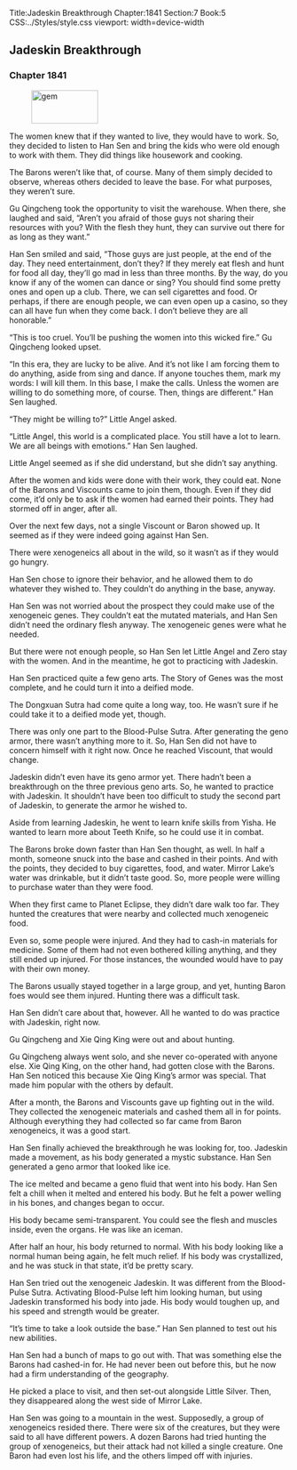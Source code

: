 Title:Jadeskin Breakthrough 
Chapter:1841 
Section:7 
Book:5 
CSS:../Styles/style.css 
viewport: width=device-width
  
## Jadeskin Breakthrough
### Chapter 1841
  
<figure>
	<img src="../Images/gem.gif" alt="gem" id="gem" width="120" height="60" />
</figure>
  

  
The women knew that if they wanted to live, they would have to work. So, they decided to listen to Han Sen and bring the kids who were old enough to work with them. They did things like housework and cooking.

The Barons weren’t like that, of course. Many of them simply decided to observe, whereas others decided to leave the base. For what purposes, they weren’t sure.

Gu Qingcheng took the opportunity to visit the warehouse. When there, she laughed and said, “Aren’t you afraid of those guys not sharing their resources with you? With the flesh they hunt, they can survive out there for as long as they want.”

Han Sen smiled and said, “Those guys are just people, at the end of the day. They need entertainment, don’t they? If they merely eat flesh and hunt for food all day, they’ll go mad in less than three months. By the way, do you know if any of the women can dance or sing? You should find some pretty ones and open up a club. There, we can sell cigarettes and food. Or perhaps, if there are enough people, we can even open up a casino, so they can all have fun when they come back. I don’t believe they are all honorable.”

“This is too cruel. You’ll be pushing the women into this wicked fire.” Gu Qingcheng looked upset.

“In this era, they are lucky to be alive. And it’s not like I am forcing them to do anything, aside from sing and dance. If anyone touches them, mark my words: I will kill them. In this base, I make the calls. Unless the women are willing to do something more, of course. Then, things are different.” Han Sen laughed.

“They might be willing to?” Little Angel asked.

“Little Angel, this world is a complicated place. You still have a lot to learn. We are all beings with emotions.” Han Sen laughed.

Little Angel seemed as if she did understand, but she didn’t say anything.

After the women and kids were done with their work, they could eat. None of the Barons and Viscounts came to join them, though. Even if they did come, it’d only be to ask if the women had earned their points. They had stormed off in anger, after all.

Over the next few days, not a single Viscount or Baron showed up. It seemed as if they were indeed going against Han Sen.

There were xenogeneics all about in the wild, so it wasn’t as if they would go hungry.

Han Sen chose to ignore their behavior, and he allowed them to do whatever they wished to. They couldn’t do anything in the base, anyway.

Han Sen was not worried about the prospect they could make use of the xenogeneic genes. They couldn’t eat the mutated materials, and Han Sen didn’t need the ordinary flesh anyway. The xenogeneic genes were what he needed.

But there were not enough people, so Han Sen let Little Angel and Zero stay with the women. And in the meantime, he got to practicing with Jadeskin.

Han Sen practiced quite a few geno arts. The Story of Genes was the most complete, and he could turn it into a deified mode.

The Dongxuan Sutra had come quite a long way, too. He wasn’t sure if he could take it to a deified mode yet, though.

There was only one part to the Blood-Pulse Sutra. After generating the geno armor, there wasn’t anything more to it. So, Han Sen did not have to concern himself with it right now. Once he reached Viscount, that would change.

Jadeskin didn’t even have its geno armor yet. There hadn’t been a breakthrough on the three previous geno arts. So, he wanted to practice with Jadeskin. It shouldn’t have been too difficult to study the second part of Jadeskin, to generate the armor he wished to.

Aside from learning Jadeskin, he went to learn knife skills from Yisha. He wanted to learn more about Teeth Knife, so he could use it in combat.

The Barons broke down faster than Han Sen thought, as well. In half a month, someone snuck into the base and cashed in their points. And with the points, they decided to buy cigarettes, food, and water. Mirror Lake’s water was drinkable, but it didn’t taste good. So, more people were willing to purchase water than they were food.

When they first came to Planet Eclipse, they didn’t dare walk too far. They hunted the creatures that were nearby and collected much xenogeneic food.

Even so, some people were injured. And they had to cash-in materials for medicine. Some of them had not even bothered killing anything, and they still ended up injured. For those instances, the wounded would have to pay with their own money.

The Barons usually stayed together in a large group, and yet, hunting Baron foes would see them injured. Hunting there was a difficult task.

Han Sen didn’t care about that, however. All he wanted to do was practice with Jadeskin, right now.

Gu Qingcheng and Xie Qing King were out and about hunting.

Gu Qingcheng always went solo, and she never co-operated with anyone else. Xie Qing King, on the other hand, had gotten close with the Barons. Han Sen noticed this because Xie Qing King’s armor was special. That made him popular with the others by default.

After a month, the Barons and Viscounts gave up fighting out in the wild. They collected the xenogeneic materials and cashed them all in for points. Although everything they had collected so far came from Baron xenogeneics, it was a good start.

Han Sen finally achieved the breakthrough he was looking for, too. Jadeskin made a movement, as his body generated a mystic substance. Han Sen generated a geno armor that looked like ice.

The ice melted and became a geno fluid that went into his body. Han Sen felt a chill when it melted and entered his body. But he felt a power welling in his bones, and changes began to occur.

His body became semi-transparent. You could see the flesh and muscles inside, even the organs. He was like an iceman.

After half an hour, his body returned to normal. With his body looking like a normal human being again, he felt much relief. If his body was crystallized, and he was stuck in that state, it’d be pretty scary.

Han Sen tried out the xenogeneic Jadeskin. It was different from the Blood-Pulse Sutra. Activating Blood-Pulse left him looking human, but using Jadeskin transformed his body into jade. His body would toughen up, and his speed and strength would be greater.

“It’s time to take a look outside the base.” Han Sen planned to test out his new abilities.

Han Sen had a bunch of maps to go out with. That was something else the Barons had cashed-in for. He had never been out before this, but he now had a firm understanding of the geography.

He picked a place to visit, and then set-out alongside Little Silver. Then, they disappeared along the west side of Mirror Lake.

Han Sen was going to a mountain in the west. Supposedly, a group of xenogeneics resided there. There were six of the creatures, but they were said to all have different powers. A dozen Barons had tried hunting the group of xenogeneics, but their attack had not killed a single creature. One Baron had even lost his life, and the others limped off with injuries.